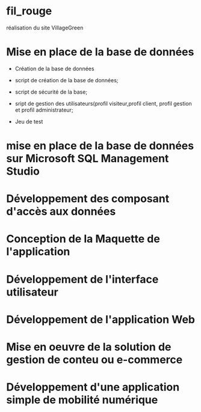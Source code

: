 # fil_rouge

réalisation du site VillageGreen

# Mise en place de la base de données

- Création de la base de données 

* script de création de la base de données;

* script de sécurité de la base;

* sript de gestion des utilisateurs(profil visiteur,profil client, profil gestion et profil administrateur;

- Jeu de test 

# mise en place de la base de données sur Microsoft SQL Management Studio

# Développement des composant d'accès aux données

# Conception de la Maquette de l'application

# Développement de l'interface utilisateur

# Développement de l'application Web

# Mise en oeuvre de la solution de gestion de conteu ou e-commerce

# Développement d'une application simple de mobilité numérique
